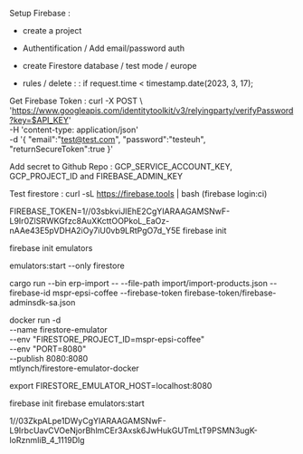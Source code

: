 
Setup Firebase : 
- create a project
- Authentification / Add email/password auth

- create Firestore database / test mode / europe
- rules / delete : 
    : if
  request.time < timestamp.date(2023, 3, 17);
    
Get Firebase Token : 
curl -X POST \  'https://www.googleapis.com/identitytoolkit/v3/relyingparty/verifyPassword?key=$API_KEY' \
  -H 'content-type: application/json' \
  -d '{ "email":"test@test.com", "password":"testeuh", "returnSecureToken":true }'

Add secret to Github Repo : 
GCP_SERVICE_ACCOUNT_KEY, GCP_PROJECT_ID and FIREBASE_ADMIN_KEY





Test firestore : 
curl -sL https://firebase.tools | bash
(firebase login:ci)

FIREBASE_TOKEN=1//03sbkviJIEhE2CgYIARAAGAMSNwF-L9Ir0ZlSRWKGfzc8AuXKcttOOPkoL_EaOz-nAAe43E5pVDHA2iOy7iU0vb9LRtPgO7d_Y5E
firebase init

firebase init emulators 


emulators:start --only firestore


cargo run --bin erp-import -- --file-path import/import-products.json --firebase-id mspr-epsi-coffee --firebase-token firebase-token/firebase-adminsdk-sa.json

docker run -d \
  --name firestore-emulator \
  --env "FIRESTORE_PROJECT_ID=mspr-epsi-coffee" \
  --env "PORT=8080" \
  --publish 8080:8080 \
  mtlynch/firestore-emulator-docker

export FIRESTORE_EMULATOR_HOST=localhost:8080
<!-- export FIRESTORE_PROJECT_ID="mspr-epsi-coffee
export PROJECT_ID="mspr-epsi-coffee
export GOOGLE_APPLICATION_CREDENTIALS=firebase-token/firebase-adminsdk-sa.json -->


firebase init
firebase emulators:start

1//03ZkpALpe1DWyCgYIARAAGAMSNwF-L9IrbcUavCVOeNjorBhlmCEr3Axsk6JwHukGUTmLtT9PSMN3ugK-loRznmIiB_4_1119Dlg